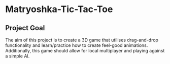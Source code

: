 # Matryoshka-Tic-Tac-Toe
 
## Project Goal
The aim of this project is to create a 3D game that utilises drag-and-drop functionality and learn/practice how to create feel-good animations. Additionally, this game should allow for local multiplayer and playing against a simple AI.

